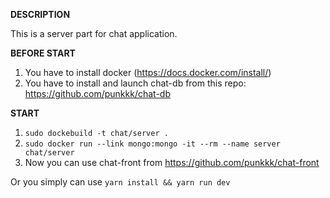 **DESCRIPTION**

This is a server part for chat application.

**BEFORE START**

1. You have to install docker (https://docs.docker.com/install/)
2. You have to install and launch chat-db from this repo: https://github.com/punkkk/chat-db

**START**

1. `sudo dockebuild -t chat/server .`
2. `sudo docker run --link mongo:mongo -it --rm --name server chat/server`
3. Now you can use chat-front from https://github.com/punkkk/chat-front

Or you simply can use `yarn install && yarn run dev`